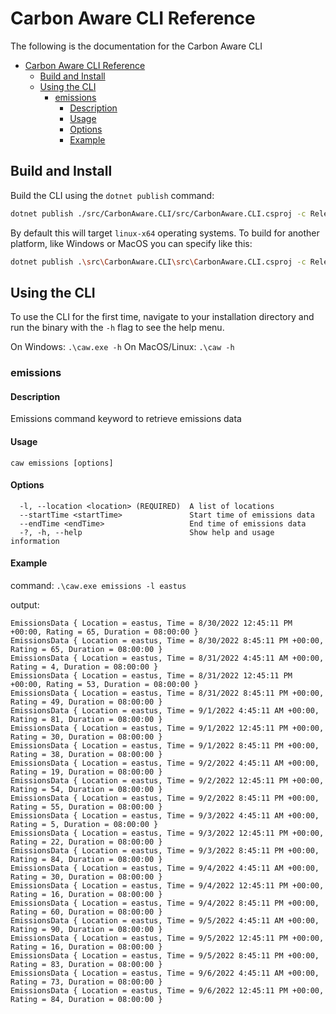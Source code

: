 # Carbon Aware CLI Reference

The following is the documentation for the Carbon Aware CLI

- [Carbon Aware CLI Reference](#carbon-aware-cli-reference)
  - [Build and Install](#build-and-install)
  - [Using the CLI](#using-the-cli)
    - [emissions](#emissions)
      - [Description](#description)
      - [Usage](#usage)
      - [Options](#options)
      - [Example](#example)

## Build and Install

Build the CLI using the `dotnet publish` command:

```bash
dotnet publish ./src/CarbonAware.CLI/src/CarbonAware.CLI.csproj -c Release -o <path to your desired installation target>
```

By default this will target `linux-x64` operating systems.  To build for another platform, like Windows or MacOS you can specify like this:

```bash
dotnet publish .\src\CarbonAware.CLI\src\CarbonAware.CLI.csproj -c Release -r win-x64 --self-contained -o <path to your desired installation target>
```

## Using the CLI

To use the CLI for the first time, navigate to your installation directory and run the binary with the `-h` flag to see the help menu.

On Windows: `.\caw.exe -h`
On MacOS/Linux: `.\caw -h`

### emissions

#### Description

Emissions command keyword to retrieve emissions data

#### Usage

`caw emissions [options]`

#### Options

```text
  -l, --location <location> (REQUIRED)  A list of locations
  --startTime <startTime>               Start time of emissions data
  --endTime <endTime>                   End time of emissions data
  -?, -h, --help                        Show help and usage information
```

#### Example

command: `.\caw.exe emissions -l eastus`

output:

```text
EmissionsData { Location = eastus, Time = 8/30/2022 12:45:11 PM +00:00, Rating = 65, Duration = 08:00:00 }
EmissionsData { Location = eastus, Time = 8/30/2022 8:45:11 PM +00:00, Rating = 65, Duration = 08:00:00 }
EmissionsData { Location = eastus, Time = 8/31/2022 4:45:11 AM +00:00, Rating = 4, Duration = 08:00:00 }
EmissionsData { Location = eastus, Time = 8/31/2022 12:45:11 PM +00:00, Rating = 53, Duration = 08:00:00 }
EmissionsData { Location = eastus, Time = 8/31/2022 8:45:11 PM +00:00, Rating = 49, Duration = 08:00:00 }
EmissionsData { Location = eastus, Time = 9/1/2022 4:45:11 AM +00:00, Rating = 81, Duration = 08:00:00 }
EmissionsData { Location = eastus, Time = 9/1/2022 12:45:11 PM +00:00, Rating = 30, Duration = 08:00:00 }
EmissionsData { Location = eastus, Time = 9/1/2022 8:45:11 PM +00:00, Rating = 38, Duration = 08:00:00 }
EmissionsData { Location = eastus, Time = 9/2/2022 4:45:11 AM +00:00, Rating = 19, Duration = 08:00:00 }
EmissionsData { Location = eastus, Time = 9/2/2022 12:45:11 PM +00:00, Rating = 54, Duration = 08:00:00 }
EmissionsData { Location = eastus, Time = 9/2/2022 8:45:11 PM +00:00, Rating = 55, Duration = 08:00:00 }
EmissionsData { Location = eastus, Time = 9/3/2022 4:45:11 AM +00:00, Rating = 5, Duration = 08:00:00 }
EmissionsData { Location = eastus, Time = 9/3/2022 12:45:11 PM +00:00, Rating = 22, Duration = 08:00:00 }
EmissionsData { Location = eastus, Time = 9/3/2022 8:45:11 PM +00:00, Rating = 84, Duration = 08:00:00 }
EmissionsData { Location = eastus, Time = 9/4/2022 4:45:11 AM +00:00, Rating = 30, Duration = 08:00:00 }
EmissionsData { Location = eastus, Time = 9/4/2022 12:45:11 PM +00:00, Rating = 16, Duration = 08:00:00 }
EmissionsData { Location = eastus, Time = 9/4/2022 8:45:11 PM +00:00, Rating = 60, Duration = 08:00:00 }
EmissionsData { Location = eastus, Time = 9/5/2022 4:45:11 AM +00:00, Rating = 90, Duration = 08:00:00 }
EmissionsData { Location = eastus, Time = 9/5/2022 12:45:11 PM +00:00, Rating = 16, Duration = 08:00:00 }
EmissionsData { Location = eastus, Time = 9/5/2022 8:45:11 PM +00:00, Rating = 83, Duration = 08:00:00 }
EmissionsData { Location = eastus, Time = 9/6/2022 4:45:11 AM +00:00, Rating = 73, Duration = 08:00:00 }
EmissionsData { Location = eastus, Time = 9/6/2022 12:45:11 PM +00:00, Rating = 84, Duration = 08:00:00 }
```
